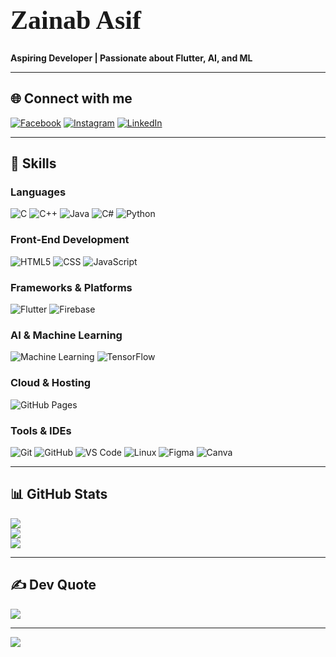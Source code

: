 
<h1 style="font-family: 'Playfair Display', serif; font-size: 3em;">
  Zainab Asif
</h1>

<p><strong>Aspiring Developer | Passionate about Flutter, AI, and ML</strong></p>

---

## 🌐 Connect with me

[![Facebook](https://img.shields.io/badge/Facebook-%231877F2.svg?style=flat&logo=facebook&logoColor=white)](https://www.facebook.com/zainabasf)
[![Instagram](https://img.shields.io/badge/Instagram-%23E4405F.svg?style=flat&logo=instagram&logoColor=white)](https://instagram.com/zainab.asf)
[![LinkedIn](https://img.shields.io/badge/LinkedIn-%230077B5.svg?style=flat&logo=linkedin&logoColor=white)](https://linkedin.com/in/zainab-asif-44282b276/)

---

## 🧠 Skills

### Languages
![C](https://img.shields.io/badge/C-004482?style=for-the-badge&logo=c&logoColor=white)
![C++](https://img.shields.io/badge/C++-00599C?style=for-the-badge&logo=c%2B%2B&logoColor=white)
![Java](https://img.shields.io/badge/Java-ED8B00?style=for-the-badge&logo=java&logoColor=white)
![C#](https://img.shields.io/badge/C%23-239120?style=for-the-badge&logo=csharp&logoColor=white)
![Python](https://img.shields.io/badge/Python-14354C?style=for-the-badge&logo=python&logoColor=white)

### Front-End Development
![HTML5](https://img.shields.io/badge/HTML5-E34F26?style=for-the-badge&logo=html5&logoColor=white)
![CSS](https://img.shields.io/badge/CSS-1572B6?style=for-the-badge&logo=css3&logoColor=white)
![JavaScript](https://img.shields.io/badge/JavaScript-F7DF1E?style=for-the-badge&logo=javascript&logoColor=black)

### Frameworks & Platforms
![Flutter](https://img.shields.io/badge/Flutter-02569B?style=for-the-badge&logo=flutter&logoColor=white)
![Firebase](https://img.shields.io/badge/Firebase-FFCA28?style=for-the-badge&logo=firebase&logoColor=black)

### AI & Machine Learning
![Machine Learning](https://img.shields.io/badge/Machine%20Learning-00BFFF?style=for-the-badge&logo=scikit-learn&logoColor=white)
![TensorFlow](https://img.shields.io/badge/TensorFlow-FF6F00?style=for-the-badge&logo=tensorflow&logoColor=white)

### Cloud & Hosting
![GitHub Pages](https://img.shields.io/badge/GitHub%20Pages-121013?style=for-the-badge&logo=github&logoColor=white)

### Tools & IDEs
![Git](https://img.shields.io/badge/Git-F05032?style=for-the-badge&logo=git&logoColor=white)
![GitHub](https://img.shields.io/badge/GitHub-000000?style=for-the-badge&logo=github&logoColor=white)
![VS Code](https://img.shields.io/badge/VS%20Code-007ACC?style=for-the-badge&logo=visual-studio-code&logoColor=white)
![Linux](https://img.shields.io/badge/Linux-FCC624?style=for-the-badge&logo=linux&logoColor=black)
![Figma](https://img.shields.io/badge/Figma-F24E1E?style=for-the-badge&logo=figma&logoColor=white)
![Canva](https://img.shields.io/badge/Canva-00C4CC?style=for-the-badge&logo=canva&logoColor=white)

---

## 📊 GitHub Stats

![](https://github-readme-stats.vercel.app/api?username=Zainab-asf&theme=gradient&hide_border=false&include_all_commits=true&count_private=true)<br/>
![](https://github-readme-streak-stats.herokuapp.com/?user=Zainab-asf&theme=gradient&hide_border=false)<br/>
![](https://github-readme-stats.vercel.app/api/top-langs/?username=Zainab-asf&theme=gradient&layout=compact&hide_border=false)

---

## ✍️ Dev Quote

![](https://quotes-github-readme.vercel.app/api?type=horizontal&theme=dark)

---

[![](https://visitcount.itsvg.in/api?id=Zainab-asf&icon=2&color=10)](https://visitcount.itsvg.in)

<!-- Made with ❤️ by Zainab using GPRM -->
